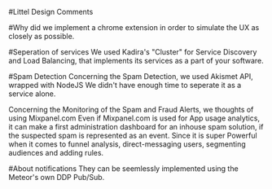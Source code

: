 #Littel Design Comments

#Why did we implement a chrome extension
in order to simulate the UX as closely as possible.

#Seperation of services
We used Kadira's "Cluster" for Service Discovery and Load Balancing, that implements its services as a part of your software.

#Spam Detection
Concerning the Spam Detection, we used Akismet API, wrapped with NodeJS
We didn't have enough time to seperate it as a service alone.

Concerning the Monitoring of the Spam and Fraud Alerts, we thoughts of using Mixpanel.com
Even if Mixpanel.com is used for App usage analytics, it can make a first administration dashboard for an inhouse spam solution, if the suspected spam is represented as an event.
Since it is super Powerful when it comes to funnel analysis, direct-messaging users, segmenting audiences and adding rules.

#About notifications
They can be seemlessly implemented using the Meteor's own DDP Pub/Sub.


